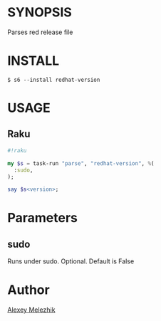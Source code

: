 # SYNOPSIS

Parses red release file
# INSTALL

    $ s6 --install redhat-version

# USAGE

## Raku

```raku
#!raku

my $s = task-run "parse", "redhat-version", %(
  :sudo,
);

say $s<version>;

```

# Parameters

## sudo

Runs under sudo. Optional. Default is False

# Author

[Alexey Melezhik](mailto:melezhik@gmail.com)

